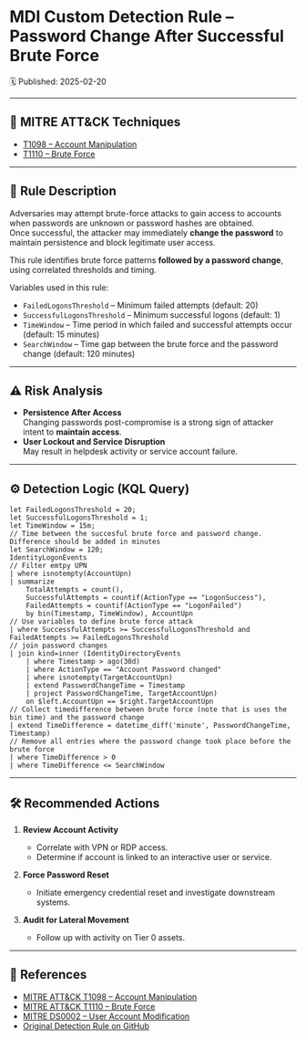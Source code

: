 # MDI Custom Detection Rule – Password Change After Successful Brute Force
🗓️ Published: 2025-02-20

---

## 🧠 MITRE ATT&CK Techniques

- [T1098 – Account Manipulation](https://attack.mitre.org/techniques/T1098/)
- [T1110 – Brute Force](https://attack.mitre.org/techniques/T1110/)

---

## 💍 Rule Description

Adversaries may attempt brute-force attacks to gain access to accounts when passwords are unknown or password hashes are obtained.  
Once successful, the attacker may immediately **change the password** to maintain persistence and block legitimate user access.

This rule identifies brute force patterns **followed by a password change**, using correlated thresholds and timing.

Variables used in this rule:

- `FailedLogonsThreshold` – Minimum failed attempts (default: 20)
- `SuccessfulLogonsThreshold` – Minimum successful logons (default: 1)
- `TimeWindow` – Time period in which failed and successful attempts occur (default: 15 minutes)
- `SearchWindow` – Time gap between the brute force and the password change (default: 120 minutes)

---

## ⚠️ Risk Analysis

- **Persistence After Access**  
  Changing passwords post-compromise is a strong sign of attacker intent to **maintain access**.
- **User Lockout and Service Disruption**  
  May result in helpdesk activity or service account failure.

---

## ⚙️ Detection Logic (KQL Query)

```kusto
let FailedLogonsThreshold = 20;
let SuccessfulLogonsThreshold = 1;
let TimeWindow = 15m;
// Time between the succesful brute force and password change. Difference should be added in minutes
let SearchWindow = 120;
IdentityLogonEvents
// Filter emtpy UPN
| where isnotempty(AccountUpn)
| summarize
    TotalAttempts = count(),
    SuccessfulAttempts = countif(ActionType == "LogonSuccess"),
    FailedAttempts = countif(ActionType == "LogonFailed")
    by bin(Timestamp, TimeWindow), AccountUpn
// Use variables to define brute force attack
| where SuccessfulAttempts >= SuccessfulLogonsThreshold and FailedAttempts >= FailedLogonsThreshold
// join password changes
| join kind=inner (IdentityDirectoryEvents
    | where Timestamp > ago(30d)
    | where ActionType == "Account Password changed"
    | where isnotempty(TargetAccountUpn)
    | extend PasswordChangeTime = Timestamp
    | project PasswordChangeTime, TargetAccountUpn)
    on $left.AccountUpn == $right.TargetAccountUpn
// Collect timedifference between brute force (note that is uses the bin time) and the password change
| extend TimeDifference = datetime_diff('minute', PasswordChangeTime, Timestamp)
// Remove all entries where the password change took place before the brute force
| where TimeDifference > 0
| where TimeDifference <= SearchWindow
```

---

## 🛠️ Recommended Actions

1. **Review Account Activity**
   - Correlate with VPN or RDP access.
   - Determine if account is linked to an interactive user or service.

2. **Force Password Reset**
   - Initiate emergency credential reset and investigate downstream systems.

3. **Audit for Lateral Movement**
   - Follow up with activity on Tier 0 assets.

---

## 💎 References

- [MITRE ATT&CK T1098 – Account Manipulation](https://attack.mitre.org/techniques/T1098/)
- [MITRE ATT&CK T1110 – Brute Force](https://attack.mitre.org/techniques/T1110/)
- [MITRE DS0002 – User Account Modification](https://attack.mitre.org/datasources/DS0002/#User%20Account%20Modification)
- [Original Detection Rule on GitHub](https://github.com/Bert-JanP/Hunting-Queries-Detection-Rules/blob/main/Defender%20For%20Identity/PasswordChangeAfterSuccesfulBruteForce.md)


